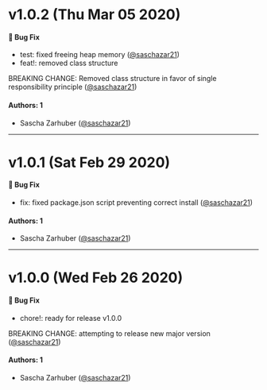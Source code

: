 # v1.0.2 (Thu Mar 05 2020)

#### 🐛  Bug Fix

- test: fixed freeing heap memory  ([@saschazar21](https://github.com/saschazar21))
- feat!: removed class structure

BREAKING CHANGE: Removed class structure in favor of single responsibility principle  ([@saschazar21](https://github.com/saschazar21))

#### Authors: 1

- Sascha Zarhuber ([@saschazar21](https://github.com/saschazar21))

---

# v1.0.1 (Sat Feb 29 2020)

#### 🐛  Bug Fix

- fix: fixed package.json script preventing correct install  ([@saschazar21](https://github.com/saschazar21))

#### Authors: 1

- Sascha Zarhuber ([@saschazar21](https://github.com/saschazar21))

---

# v1.0.0 (Wed Feb 26 2020)

#### 🐛  Bug Fix

- chore!: ready for release v1.0.0

BREAKING CHANGE: attempting to release new major version  ([@saschazar21](https://github.com/saschazar21))

#### Authors: 1

- Sascha Zarhuber ([@saschazar21](https://github.com/saschazar21))
